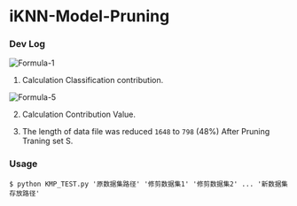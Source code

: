 # iKNN-Model-Pruning

### Dev Log

![Formula-1](https://github.com/HackeZ/iKNN-Model-Pruning/raw/master/images/formula-1.png)

1. Calculation Classification contribution.


![Formula-5](https://github.com/HackeZ/iKNN-Model-Pruning/raw/master/images/formula-5.png)

2. Calculation Contribution Value.

3. The length of data file was reduced `1648` to `798` (48%) After Pruning Traning set S.

### Usage

```
$ python KMP_TEST.py '原数据集路径' '修剪数据集1' '修剪数据集2' ... '新数据集存放路径'
```